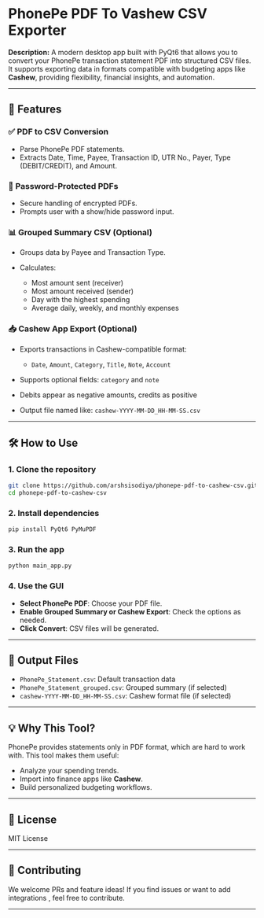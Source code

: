 # PhonePe PDF To Vashew CSV Exporter

**Description:**
A modern desktop app built with PyQt6 that allows you to convert your PhonePe transaction statement PDF into structured CSV files. It supports exporting data in formats compatible with budgeting apps like **Cashew**, providing flexibility, financial insights, and automation.

---

## 🚀 Features

### ✅ PDF to CSV Conversion

* Parse PhonePe PDF statements.
* Extracts Date, Time, Payee, Transaction ID, UTR No., Payer, Type (DEBIT/CREDIT), and Amount.

### 🔐 Password-Protected PDFs

* Secure handling of encrypted PDFs.
* Prompts user with a show/hide password input.

### 📊 Grouped Summary CSV (Optional)

* Groups data by Payee and Transaction Type.
* Calculates:

  * Most amount sent (receiver)
  * Most amount received (sender)
  * Day with the highest spending
  * Average daily, weekly, and monthly expenses

### 📥 Cashew App Export (Optional)

* Exports transactions in Cashew-compatible format:

  * `Date`, `Amount`, `Category`, `Title`, `Note`, `Account`
* Supports optional fields: `category` and `note`
* Debits appear as negative amounts, credits as positive
* Output file named like: `cashew-YYYY-MM-DD_HH-MM-SS.csv`

---

## 🛠 How to Use

### 1. Clone the repository

```bash
git clone https://github.com/arshsisodiya/phonepe-pdf-to-cashew-csv.git
cd phonepe-pdf-to-cashew-csv
```

### 2. Install dependencies

```bash
pip install PyQt6 PyMuPDF
```

### 3. Run the app

```bash
python main_app.py
```

### 4. Use the GUI

* **Select PhonePe PDF**: Choose your PDF file.
* **Enable Grouped Summary or Cashew Export**: Check the options as needed.
* **Click Convert**: CSV files will be generated.

---

## 📁 Output Files

* `PhonePe_Statement.csv`: Default transaction data
* `PhonePe_Statement_grouped.csv`: Grouped summary (if selected)
* `cashew-YYYY-MM-DD_HH-MM-SS.csv`: Cashew format file (if selected)

---

## 💡 Why This Tool?

PhonePe provides statements only in PDF format, which are hard to work with. This tool makes them useful:

* Analyze your spending trends.
* Import into finance apps like **Cashew**.
* Build personalized budgeting workflows.

---

## 📄 License

MIT License

---

## 🤝 Contributing

We welcome PRs and feature ideas! If you find issues or want to add integrations , feel free to contribute.

---
